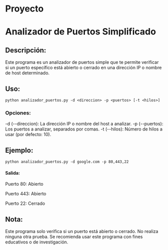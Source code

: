 # Proyecto
# Analizador de Puertos Simplificado
## Descripción:

Este programa es un analizador de puertos simple que te permite verificar si un puerto específico está abierto o cerrado en una dirección IP o nombre de host determinado.

## Uso:

```python analizador_puertos.py -d <direccion> -p <puertos> [-t <hilos>]```

### Opciones:

-d (--direccion): La dirección IP o nombre del host a analizar.
-p (--puertos): Los puertos a analizar, separados por comas.
-t (--hilos): Número de hilos a usar (por defecto: 10).

## Ejemplo:

```python analizador_puertos.py -d google.com -p 80,443,22```
#### Salida:

Puerto 80: Abierto

Puerto 443: Abierto

Puerto 22: Cerrado


## Nota:

Este programa solo verifica si un puerto está abierto o cerrado. No realiza ninguna otra prueba.
Se recomienda usar este programa con fines educativos o de investigación.
